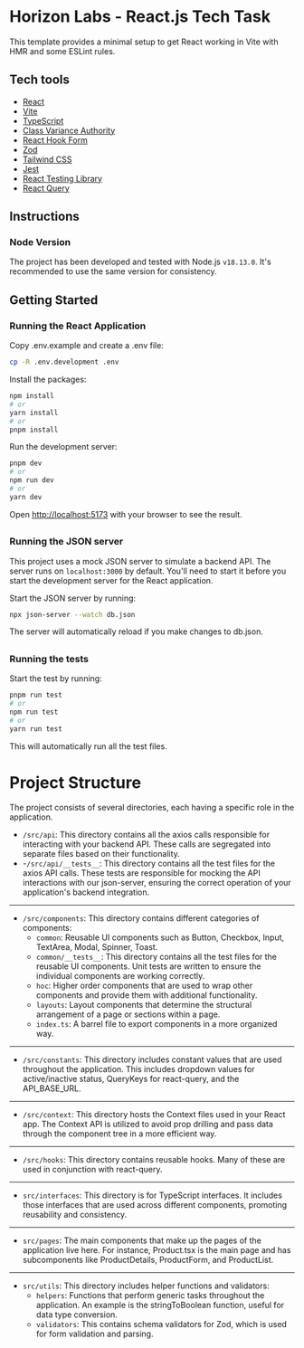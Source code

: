 # Horizon Labs - React.js Tech Task

This template provides a minimal setup to get React working in Vite with HMR and some ESLint rules.

## Tech tools

- [React](https://react.dev)
- [Vite](https://vitejs.dev)
- [TypeScript](https://www.typescriptlang.org)
- [Class Variance Authority](https://cva.style/docs)
- [React Hook Form](https://react-hook-form.com)
- [Zod](https://zod.dev)
- [Tailwind CSS](https://tailwindcss.com)
- [Jest](https://jestjs.io)
- [React Testing Library](https://testing-library.com)
- [React Query](https://tanstack.com/query/v3)

## Instructions

### Node Version

The project has been developed and tested with Node.js `v18.13.0`. It's recommended to use the same version for consistency.

## Getting Started

### Running the React Application

Copy .env.example and create a .env file:

```bash
cp -R .env.development .env
```

Install the packages:

```bash
npm install
# or
yarn install
# or
pnpm install
```

Run the development server:

```bash
pnpm dev
# or
npm run dev
# or
yarn dev
```

Open [http://localhost:5173](http://localhost:5173) with your browser to see the result.

##

### Running the JSON server

This project uses a mock JSON server to simulate a backend API. The server runs on `localhost:3000` by default. You'll need to start it before you start the development server for the React application.

Start the JSON server by running:

```bash
npx json-server --watch db.json
```

The server will automatically reload if you make changes to db.json.

##

### Running the tests

Start the test by running:

```bash
pnpm run test
# or
npm run test
# or
yarn run test

```

This will automatically run all the test files.

##

# Project Structure

The project consists of several directories, each having a specific role in the application.

- `/src/api`: This directory contains all the axios calls responsible for interacting with your backend API. These calls are segregated into separate files based on their functionality.
- -`/src/api/__tests__`: This directory contains all the test files for the axios API calls. These tests are responsible for mocking the API interactions with our json-server, ensuring the correct operation of your application's backend integration.

---

- `/src/components`: This directory contains different categories of components:
  - `common`: Reusable UI components such as Button, Checkbox, Input, TextArea, Modal, Spinner, Toast.
  - `common/__tests__`: This directory contains all the test files for the reusable UI components. Unit tests are written to ensure the individual components are working correctly.
  - `hoc`: Higher order components that are used to wrap other components and provide them with additional functionality.
  - `layouts`: Layout components that determine the structural arrangement of a page or sections within a page.
  - `index.ts`: A barrel file to export components in a more organized way.

---

- `/src/constants`: This directory includes constant values that are used throughout the application. This includes dropdown values for active/inactive status, QueryKeys for react-query, and the API_BASE_URL.

---

- `/src/context`: This directory hosts the Context files used in your React app. The Context API is utilized to avoid prop drilling and pass data through the component tree in a more efficient way.

---

- `/src/hooks`: This directory contains reusable hooks. Many of these are used in conjunction with react-query.

---

- `src/interfaces`: This directory is for TypeScript interfaces. It includes those interfaces that are used across different components, promoting reusability and consistency.

---

- `src/pages`: The main components that make up the pages of the application live here. For instance, Product.tsx is the main page and has subcomponents like ProductDetails, ProductForm, and ProductList.

---

- `src/utils`: This directory includes helper functions and validators:
  - `helpers`: Functions that perform generic tasks throughout the application. An example is the stringToBoolean function, useful for data type conversion.
  - `validators`: This contains schema validators for Zod, which is used for form validation and parsing.
